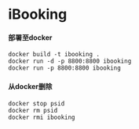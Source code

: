# iBooking



#### 部署至docker

```
docker build -t ibooking .
docker run -d -p 8800:8800 ibooking
docker run -p 8800:8800 ibooking
```

#### 从docker删除

```
docker stop psid
docker rm psid
docker rmi ibooking
```
